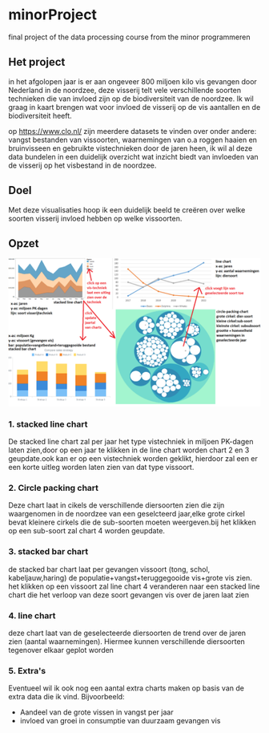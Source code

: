 # minorProject
final project of the data processing course from the minor programmeren

## Het project
in het afgolopen jaar is er aan ongeveer 800 miljoen kilo vis gevangen door Nederland in de noordzee, deze visserij telt vele verschillende soorten technieken die van invloed zijn op de biodiversiteit van de noordzee. Ik wil graag in kaart brengen wat voor invloed de visserij op de vis aantallen en de biodiversiteit heeft.

op https://www.clo.nl/ zijn meerdere datasets te vinden over onder andere: vangst bestanden van vissoorten, waarnemingen van o.a roggen haaien en bruinvisseen en gebruikte vistechnieken door de jaren heen, ik wil al deze data bundelen in een duidelijk overzicht wat inzicht biedt van invloeden van de visserij op het visbestand in de noordzee.

## Doel
Met deze visualisaties hoop ik een duidelijk beeld te creëren over welke soorten visserij invloed hebben op welke vissoorten.

## Opzet
![GitHub Logo](/images/voorstel2.png)

### 1. stacked line chart
De stacked line chart zal per jaar het type vistechniek in miljoen PK-dagen laten zien,door op een jaar te klikken in de line chart worden chart 2 en 3 geupdate.ook kan er op een vistechniek worden geklikt, hierdoor zal een er een korte uitleg worden laten zien van dat type vissoort.

### 2. Circle packing chart
Deze chart laat in cikels de verschillende diersoorten zien die zijn waargenomen in de noordzee van een geselcteerd jaar,elke grote cirkel bevat kleinere cirkels die de sub-soorten moeten weergeven.bij het klikken op een sub-soort zal chart 4 worden geupdate.

### 3. stacked bar chart
de stacked bar chart laat per gevangen vissoort (tong, schol, kabeljauw,haring) de populatie+vangst+teruggegooide vis+grote vis zien. het klikken op een vissoort zal line chart 4 veranderen naar een stacked  line chart die het verloop van deze soort gevangen vis over de jaren laat zien

### 4. line chart
deze chart laat van de geselecteerde diersoorten de trend over de jaren zien (aantal waarnemingen). Hiermee kunnen verschillende diersoorten tegenover elkaar geplot worden

### 5. Extra's
Eventueel wil ik ook nog een aantal extra charts maken op basis van de extra data die ik vind.
Bijvoorbeeld:
* Aandeel van de grote vissen in vangst per jaar
* invloed van groei in consumptie van duurzaam gevangen vis
